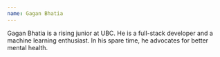 ```yaml
---
name: Gagan Bhatia
---
```

Gagan Bhatia is a rising junior at UBC. He is a full-stack developer and a machine learning enthusiast. In his spare time, he advocates for better mental health.
